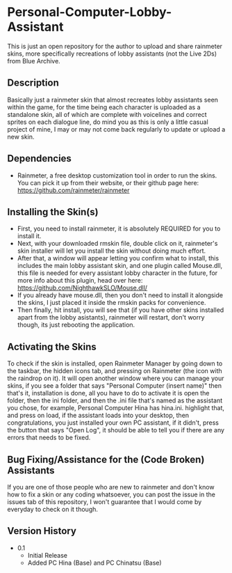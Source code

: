 # Personal-Computer-Lobby-Assistant
This is just an open repository for the author to upload and share rainmeter skins, more specifically recreations of lobby assistants (not the Live 2Ds) from Blue Archive.
## Description
Basically just a rainmeter skin that almost recreates lobby assistants seen within the game, for the time being each character is uploaded as a standalone skin, all of which are complete with voicelines and correct sprites on each dialogue line, do mind you as this is only a little casual project of mine, I may or may not come back regularly to update or upload a new skin.
## Dependencies
* Rainmeter, a free desktop customization tool in order to run the skins. You can pick it up from their website, or their github page here: https://github.com/rainmeter/rainmeter
## Installing the Skin(s)
* First, you need to install rainmeter, it is absolutely REQUIRED for you to install it.
* Next, with your downloaded rmskin file, double click on it, rainmeter's skin installer will let you install the skin without doing much effort.
* After that, a window will appear letting you confirm what to install, this includes the main lobby assistant skin, and one plugin called Mouse.dll, this file is needed for every assistant lobby character in the future, for more info about this plugin, head over here: https://github.com/NighthawkSLO/Mouse.dll/
* If you already have mouse.dll, then you don't need to install it alongside the skins, I just placed it inside the rmskin packs for convenience.
* Then finally, hit install, you will see that (if you have other skins installed apart from the lobby asistants), rainmeter will restart, don't worry though, its just rebooting the application.
## Activating the Skins
To check if the skin is installed, open Rainmeter Manager by going down to the taskbar, the hidden icons tab, and pressing on Rainmeter (the icon with the raindrop on it). It will open another window where you can manage your skins, if you see a folder that says "Personal Computer (insert name)" then that's it, installation is done, all you have to do to activate it is open the folder, then the ini folder, and then the .ini file that's named as the assistant you chose, for example, Personal Computer Hina has hina.ini. highlight that, and press on load, if the assistant loads into your desktop, then congratulations, you just installed your own PC assistant, if it didn't, press the button that says "Open Log", it should be able to tell you if there are any errors that needs to be fixed.
## Bug Fixing/Assistance for the (Code Broken) Assistants
If you are one of those people who are new to rainmeter and don't know how to fix a skin or any coding whatsoever, you can post the issue in the issues tab of this repository, I won't guarantee that I would come by everyday to check on it though.
## Version History
* 0.1
   * Initial Release
   * Added PC Hina (Base) and PC Chinatsu (Base)
